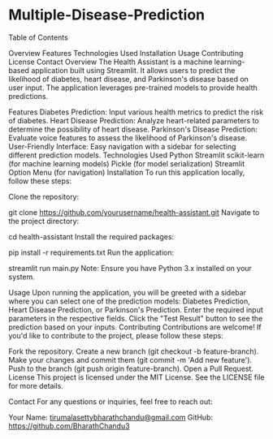 ﻿# Multiple-Disease-Prediction
Table of Contents

Overview
Features
Technologies Used
Installation
Usage
Contributing
License
Contact
Overview
The Health Assistant is a machine learning-based application built using Streamlit. It allows users to predict the likelihood of diabetes, heart disease, and Parkinson's disease based on user input. The application leverages pre-trained models to provide health predictions.

Features
Diabetes Prediction: Input various health metrics to predict the risk of diabetes.
Heart Disease Prediction: Analyze heart-related parameters to determine the possibility of heart disease.
Parkinson's Disease Prediction: Evaluate voice features to assess the likelihood of Parkinson's disease.
User-Friendly Interface: Easy navigation with a sidebar for selecting different prediction models.
Technologies Used
Python
Streamlit
scikit-learn (for machine learning models)
Pickle (for model serialization)
Streamlit Option Menu (for navigation)
Installation
To run this application locally, follow these steps:

Clone the repository:

git clone https://github.com/yourusername/health-assistant.git
Navigate to the project directory:

cd health-assistant
Install the required packages:

pip install -r requirements.txt
Run the application:

streamlit run main.py
Note: Ensure you have Python 3.x installed on your system.

Usage
Upon running the application, you will be greeted with a sidebar where you can select one of the prediction models: Diabetes Prediction, Heart Disease Prediction, or Parkinson's Prediction.
Enter the required input parameters in the respective fields.
Click the "Test Result" button to see the prediction based on your inputs.
Contributing
Contributions are welcome! If you'd like to contribute to the project, please follow these steps:

Fork the repository.
Create a new branch (git checkout -b feature-branch).
Make your changes and commit them (git commit -m 'Add new feature').
Push to the branch (git push origin feature-branch).
Open a Pull Request.
License
This project is licensed under the MIT License. See the LICENSE file for more details.

Contact
For any questions or inquiries, feel free to reach out:

Your Name: tirumalasettybharathchandu@gmail.com
GitHub: https://github.com/BharathChandu3

